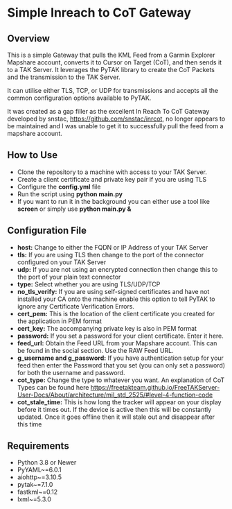 # Simple Inreach to CoT Gateway

## Overview

This is a simple Gateway that pulls the KML Feed from a Garmin Explorer Mapshare account, converts it to Cursor on Target (CoT), and then sends it to a TAK Server. It leverages the PyTAK library to create the CoT Packets and the transmission to the TAK Server. 

It can utilise either TLS, TCP, or UDP for transmissions and accepts all the common configuration options available to PyTAK. 

It was created as a gap filler as the excellent In Reach To CoT Gateway developed by snstac, https://github.com/snstac/inrcot, no longer appears to be maintained and I was unable to get it to successfully pull the feed from a mapshare account. 

## How to Use

- Clone the repository to a machine with access to your TAK Server. 
- Create a client certificate and private key pair if you are using TLS
- Configure the **config.yml** file
- Run the script using **python main.py**
- If you want to run it in the background you can either use a tool like **screen** or simply use **python main.py &**
  
## Configuration File
  - **host:** Change to either the FQDN or IP Address of your TAK Server
  - **tls:** If you are using TLS then change to the port of the connector configured on your TAK Server
  - **udp:** If you are not using an encrypted connection then change this to the port of your plain text connector
  - **type:** Select whether you are using TLS/UDP/TCP
  - **no_tls_verify:** If you are using self-signed certificates and have not installed your CA onto the machine enable this option to tell PyTAK to ignore any Certificate Verification Errors.
  - **cert_pem:** This is the location of the client certificate you created for the application in PEM format
  - **cert_key:** The accompanying private key is also in PEM format
  - **password:** If you set a password for your client certificate. Enter it here. 
  - **feed_url:** Obtain the Feed URL from your Mapshare account. This can be found in the social section. Use the RAW Feed URL.
  - **g_username and g_password:** If you have authentication setup for your feed then enter the Password that you set (you can only set a password) for both the username and password.
  - **cot_type:** Change the type to whatever you want. An explanation of CoT Types can be found here https://freetakteam.github.io/FreeTAKServer-User-Docs/About/architecture/mil_std_2525/#level-4-function-code
  - **cot_stale_time:** This is how long the tracker will appear on your display before it times out. If the device is active then this will be constantly updated. Once it goes offline then it will stale out and disappear after this time

## Requirements

- Python 3.8 or Newer
- PyYAML~=6.0.1
- aiohttp~=3.10.5
- pytak~=7.1.0
- fastkml~=0.12
- lxml~=5.3.0